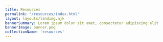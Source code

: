 ```yaml
---
title: Resources
permalink: "/resources/index.html"
layout: layouts/landing.njk
bannerSummary: Lorem ipsum dolor sit amet, consectetur adipiscing elit. Curabitur in nibh vitae erat eleifend faucibus. Nulla facilisi. Vivamus et iaculis risus, non suscipit metus.
bannerImage: banner.png
collectionName: 'resources'
---
```


